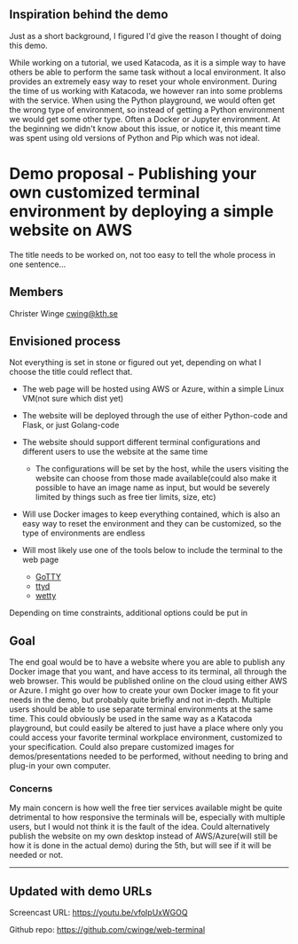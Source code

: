 ## Inspiration behind the demo
Just as a short background, I figured I'd give the reason I thought of doing this demo.

While working on a tutorial, we used Katacoda, as it is a simple way to have others be able to perform the same task without a local environment.
It also provides an extremely easy way to reset your whole environment. During the time of us working with Katacoda, we however ran into some problems with the service.
When using the Python playground, we would often get the wrong type of environment, so instead of getting a Python environment we would get some other type.
Often a Docker or Jupyter environment. At the beginning we didn't know about this issue, or notice it, this meant time was spent using old versions of Python and Pip which was not ideal.

# Demo proposal - Publishing your own customized terminal environment by deploying a simple website on AWS
The title needs to be worked on, not too easy to tell the whole process in one sentence...

## Members
Christer Winge cwing@kth.se

## Envisioned process
Not everything is set in stone or figured out yet, depending on what I choose the title could reflect that.

* The web page will be hosted using AWS or Azure, within a simple Linux VM(not sure which dist yet)

* The website will be deployed through the use of either Python-code and Flask, or just Golang-code

* The website should support different terminal configurations and different users to use the website at the same time

    * The configurations will be set by the host, while the users visiting the website can choose from those made available(could also make it possible to have an image name as input, but would be severely limited by things such as free tier limits, size, etc)

* Will use Docker images to keep everything contained, which is also an easy way to reset the environment and they can be customized, so the type of environments are endless

* Will most likely use one of the tools below to include the terminal to the web page
    * [GoTTY](https://github.com/yudai/gotty)
    * [ttyd](https://tsl0922.github.io/ttyd)
    * [wetty](https://github.com/butlerx/wetty)

Depending on time constraints, additional options could be put in

## Goal
The end goal would be to have a website where you are able to publish any Docker image that you want, and have access to its terminal, all through the web browser. This would be published online on the cloud using either AWS or Azure.
I might go over how to create your own Docker image to fit your needs in the demo, but probably quite briefly and not in-depth. 
Multiple users should be able to use separate terminal environments at the same time.
This could obviously be used in the same way as a Katacoda playground, but could easily be altered to just have a place where only you could access your favorite terminal workplace environment, customized to your specification.
Could also prepare customized images for demos/presentations needed to be performed, without needing to bring and plug-in your own computer.

### Concerns
My main concern is how well the free tier services available might be quite detrimental to how responsive the terminals will be, especially with multiple users, but I would not think it is the fault of the idea. Could alternatively publish the website on my own desktop instead of AWS/Azure(will still be how it is done in the actual demo) during the 5th, but will see if it will be needed or not.

----
## Updated with demo URLs

Screencast URL: https://youtu.be/vfoIpUxWGOQ

Github repo: https://github.com/cwinge/web-terminal
